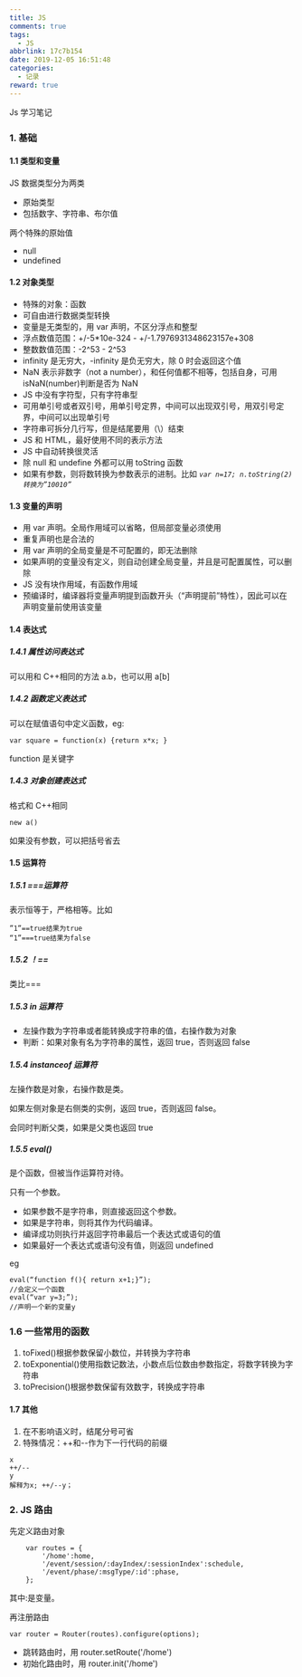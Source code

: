 ```yaml
---
title: JS
comments: true
tags:
  - JS
abbrlink: 17c7b154
date: 2019-12-05 16:51:48
categories:
  - 记录
reward: true
---
```


Js 学习笔记

### 1. 基础

#### 1.1 类型和变量

<!--more-->

JS 数据类型分为两类

- 原始类型
- 包括数字、字符串、布尔值

两个特殊的原始值

- null
- undefined

#### 1.2 对象类型

- 特殊的对象：函数
- 可自由进行数据类型转换
- 变量是无类型的，用 var 声明，不区分浮点和整型
- 浮点数值范围：+/-5\*10e-324 - +/-1.7976931348623157e+308
- 整数数值范围：-2^53 - 2^53
- infinity 是无穷大，-infinity 是负无穷大，除 0 时会返回这个值
- NaN 表示非数字（not a number），和任何值都不相等，包括自身，可用 isNaN(number)判断是否为 NaN
- JS 中没有字符型，只有字符串型
- 可用单引号或者双引号，用单引号定界，中间可以出现双引号，用双引号定界，中间可以出现单引号
- 字符串可拆分几行写，但是结尾要用（\）结束
- JS 和 HTML，最好使用不同的表示方法
- JS 中自动转换很灵活
- 除 null 和 undefine 外都可以用 toString 函数
- 如果有参数，则将数转换为参数表示的进制。比如 _`var n=17; n.toString(2) 转换为”10010”`_

#### 1.3 变量的声明

- 用 var 声明。全局作用域可以省略，但局部变量必须使用
- 重复声明也是合法的
- 用 var 声明的全局变量是不可配置的，即无法删除
- 如果声明的变量没有定义，则自动创建全局变量，并且是可配置属性，可以删除
- JS 没有块作用域，有函数作用域
- 预编译时，编译器将变量声明提到函数开头（“声明提前”特性），因此可以在声明变量前使用该变量

#### 1.4 表达式

##### 1.4.1 属性访问表达式

可以用和 C++相同的方法 a.b，也可以用 a[b]

##### 1.4.2 函数定义表达式

可以在赋值语句中定义函数，eg:

```
var square = function(x) {return x*x; }
```

function 是关键字

##### 1.4.3 对象创建表达式

格式和 C++相同

```
new a()
```

如果没有参数，可以把括号省去

#### 1.5 运算符

##### 1.5.1 ===运算符

表示恒等于，严格相等。比如

```
”1”==true结果为true
“1”===true结果为false
```

##### 1.5.2 ！==

类比===

##### 1.5.3 in 运算符

- 左操作数为字符串或者能转换成字符串的值，右操作数为对象
- 判断：如果对象有名为字符串的属性，返回 true，否则返回 false

##### 1.5.4 instanceof 运算符

左操作数是对象，右操作数是类。

如果左侧对象是右侧类的实例，返回 true，否则返回 false。

会同时判断父类，如果是父类也返回 true

##### 1.5.5 eval()

是个函数，但被当作运算符对待。

只有一个参数。

- 如果参数不是字符串，则直接返回这个参数。
- 如果是字符串，则将其作为代码编译。
- 编译成功则执行并返回字符串最后一个表达式或语句的值
- 如果最好一个表达式或语句没有值，则返回 undefined

eg

```
eval(“function f(){ return x+1;}”);
//会定义一个函数
eval(“var y=3;”);
//声明一个新的变量y
```

### 1.6 一些常用的函数

1. toFixed()根据参数保留小数位，并转换为字符串
2. toExponential()使用指数记数法，小数点后位数由参数指定，将数字转换为字符串
3. toPrecision()根据参数保留有效数字，转换成字符串

#### 1.7 其他

1. 在不影响语义时，结尾分号可省
2. 特殊情况：++和--作为下一行代码的前缀

```
x
++/--
y
解释为x; ++/--y；
```

### 2. JS 路由

先定义路由对象

```
    var routes = {
        '/home':home,
        '/event/session/:dayIndex/:sessionIndex':schedule,
        '/event/phase/:msgType/:id':phase,
    };
```

其中:是变量。

再注册路由

```
var router = Router(routes).configure(options);
```

- 跳转路由时，用 router.setRoute('/home')
- 初始化路由时，用 router.init('/home')
